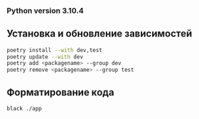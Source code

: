 ### Python version 3.10.4

## Установка и обновление зависимостей
```bash
poetry install --with dev,test
poetry update --with dev
poetry add <packagename> --group dev
poetry remove <packagename> --group test
```

## Форматирование кода
```bash
black ./app
```
